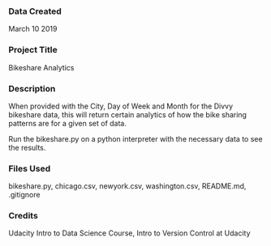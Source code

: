 ### Data Created
March 10 2019

### Project Title
Bikeshare Analytics

### Description
When provided with the City, Day of Week and Month for the Divvy bikeshare data, this will return certain analytics of how the bike sharing patterns are for a given set of data.

Run the bikeshare.py on a python interpreter with the necessary data to see the results.

### Files Used
bikeshare.py,
chicago.csv,
newyork.csv,
washington.csv,
README.md,
.gitignore

### Credits
Udacity Intro to Data Science Course, 
Intro to Version Control at Udacity
